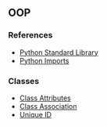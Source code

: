 ## OOP

### References
* [Python Standard Library](https://docs.python.org/3.6/library/index.html)
* [Python Imports](https://chrisyeh96.github.io/2017/08/08/definitive-guide-python-imports.html)

### Classes
* [Class Attributes](https://www.toptal.com/python/python-class-attributes-an-overly-thorough-guide)
* [Class Association](https://towardsdatascience.com/how-to-connect-objects-with-each-other-in-different-situations-with-pythonic-ways-d3aaf4c89553#8f42)
* [Unique ID](https://stackoverflow.com/questions/1045344/how-do-you-create-an-incremental-id-in-a-python-class/54318273#54318273)
<!--stackedit_data:
eyJoaXN0b3J5IjpbNjA3NTEzMjE1LC0xNDU0NDg0MTQ1LC05Nj
g5NjY0MjUsLTEwOTk3Nzk2NjVdfQ==
-->